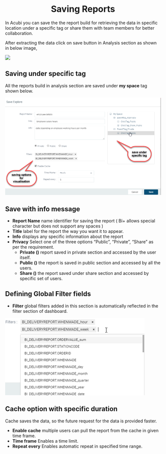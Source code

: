 <center><h1>Saving Reports</h1></center>

In Acubi you can save the the report build for retrieving the data in specific location under a specific tag or share them with team members for better collaboration.

After extracting the data click on save button in Analysis section as shown in below image,

![
](https://raw.githubusercontent.com/sv18042016/fp1/cbe0a5ade1657451e97f2a05d4eba5db6eaa2b1d/images/save_report.png)

## Saving under specific tag

All the reports build in analysis section are saved under **my space** tag shown below.

![enter image description here](https://raw.githubusercontent.com/sv18042016/fp1/e3b7bf2c45247e84daf15a733ebe46301c7a2004/images/saving%20report.png)

## Save with info message

- **Report Name** name identifier for saving the report ( Bi+ allows  special character but does not  support any spaces )
- **Title** label for the report the way you want it to appear.
- **Info** displays any specific information about the report
- **Privacy** Select one of the three options “Public”, “Private”, “Share” as per the requirement. 
  - **Private ()** report saved in private section and accessed by the user itself.
  - **Public ()** the report is saved in public section and accessed by all the users.
  -  **Share ()** the report saved under share section and accessed by specific set of users.

## Defining Global Filter fields

- **Filter** global filters added in this section is automatically reflected in the filter section of  dashboard.

![enter image description here](https://raw.githubusercontent.com/sv18042016/fp1/9b8eb3887fb798f871e12f13dddc254b0e845cc2/images/global_filter.png)

## Cache option with specific duration

Cache saves the data, so the future request for the data is provided faster.

- **Enable cache** multiple users can pull the report from the cache in given time frame.
- **Time frame** Enables a time limit.
- **Repeat every** Enables automatic repeat in specified time range.


<!--stackedit_data:
eyJoaXN0b3J5IjpbMTkzNjU1MDQ2LC0zMzcyNjIwMl19
-->